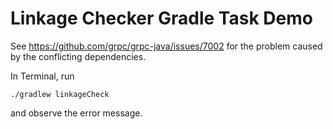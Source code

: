 # Linkage Checker Gradle Task Demo

See https://github.com/grpc/grpc-java/issues/7002 for the
problem caused by the conflicting dependencies.

In Terminal, run

```
./gradlew linkageCheck
```

and observe the error message.